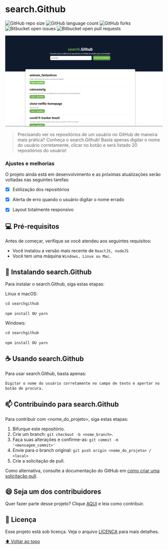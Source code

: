 # search.Github

<!---Esses são exemplos. Veja https://shields.io para outras pessoas ou para personalizar este conjunto de escudos. Você pode querer incluir dependências, status do projeto e informações de licença aqui--->

![GitHub repo size](https://img.shields.io/github/repo-size/caiocezartg/search-github?style=for-the-badge)
![GitHub language count](https://img.shields.io/github/languages/count/caiocezartg/search-github?style=for-the-badge)
![GitHub forks](https://img.shields.io/github/forks/caiocezartg/search-github?style=for-the-badge)
![Bitbucket open issues](https://img.shields.io/bitbucket/issues/caiocezartg/search-github?style=for-the-badge)
![Bitbucket open pull requests](https://img.shields.io/bitbucket/pr-raw/caiocezartg/search-github?style=for-the-badge)

<img src="./src/assets/exemplo-searchgithub.PNG" alt="exemplo imagem">

> Precisando ver os repositórios de um usuário no GitHub de maneira mais prática? Conheça o search.Github! Basta apenas digitar o nome do usuário corretamente, clicar no botão e será listado 20 repositórios do usuário!

### Ajustes e melhorias

O projeto ainda está em desenvolvimento e as próximas atualizações serão voltadas nas seguintes tarefas:

- [x] Estilização dos repositórios
- [x] Alerta de erro quando o usuário digitar o nome errado
- [x] Layout totalmente responsivo


## 💻 Pré-requisitos

Antes de começar, verifique se você atendeu aos seguintes requisitos:
<!---Estes são apenas requisitos de exemplo. Adicionar, duplicar ou remover conforme necessário--->
* Você instalou a versão mais recente de `ReactJS, nodeJS`
* Você tem uma máquina `Windows, Linux ou Mac`.

## 🚀 Instalando search.Github

Para instalar o search.Github, siga estas etapas:

Linux e macOS:
```
cd searchgithub

npm install OU yarn
```

Windows:
```
cd searchgithub

npm install OU yarn
```

## ☕ Usando search.Github

Para usar search.Github, basta apenas:

```
Digitar o nome do usuário corretamente no campo de texto e apertar no botão de procura.
```

## 📫 Contribuindo para search.Github
<!---Se o seu README for longo ou se você tiver algum processo ou etapas específicas que deseja que os contribuidores sigam, considere a criação de um arquivo CONTRIBUTING.md separado--->
Para contribuir com <nome_do_projeto>, siga estas etapas:

1. Bifurque este repositório.
2. Crie um branch: `git checkout -b <nome_branch>`.
3. Faça suas alterações e confirme-as: `git commit -m '<mensagem_commit>'`
4. Envie para o branch original: `git push origin <nome_do_projeto> / <local>`
5. Crie a solicitação de pull.

Como alternativa, consulte a documentação do GitHub em [como criar uma solicitação pull](https://help.github.com/en/github/collaborating-with-issues-and-pull-requests/creating-a-pull-request).

## 😄 Seja um dos contribuidores<br>

Quer fazer parte desse projeto? Clique [AQUI](CONTRIBUTING.md) e leia como contribuir.

## 📝 Licença

Esse projeto está sob licença. Veja o arquivo [LICENÇA](LICENSE.md) para mais detalhes.

[⬆ Voltar ao topo](#searchgithub)<br>

